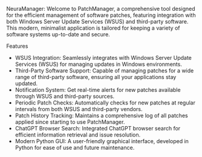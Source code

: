 NeuraManager:
Welcome to PatchManager, a comprehensive tool designed for the efficient management of software patches, featuring integration with both Windows Server Update Services (WSUS) and third-party software. This modern, minimalist application is tailored for keeping a variety of software systems up-to-date and secure.

Features
* WSUS Integration: Seamlessly integrates with Windows Server Update Services (WSUS) for managing updates in Windows environments.
* Third-Party Software Support: Capable of managing patches for a wide range of third-party software, ensuring all your applications stay updated.
* Notification System: Get real-time alerts for new patches available through WSUS and third-party sources.
* Periodic Patch Checks: Automatically checks for new patches at regular intervals from both WSUS and third-party vendors.
* Patch History Tracking: Maintains a comprehensive log of all patches applied since starting to use PatchManager.
* ChatGPT Browser Search: Integrated ChatGPT browser search for efficient information retrieval and issue resolution.
* Modern Python GUI: A user-friendly graphical interface, developed in Python for ease of use and future maintenance.
